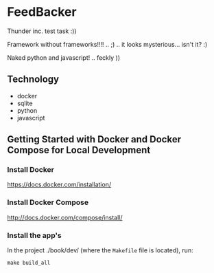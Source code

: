 FeedBacker
========================

Thunder inc. test task :))

Framework without frameworks!!!! .. ;) .. it looks mysterious... isn't it? :)

Naked python and javascript! .. feckly ))

Technology
----------------
- docker
- sqlite
- python
- javascript


Getting Started with Docker and Docker Compose for Local Development
--------------------------------------------------------------------

### Install Docker

https://docs.docker.com/installation/

### Install Docker Compose

http://docs.docker.com/compose/install/

### Install the app's

In the project ./book/dev/ (where the `Makefile` file is located), run:

```
make build_all
```

